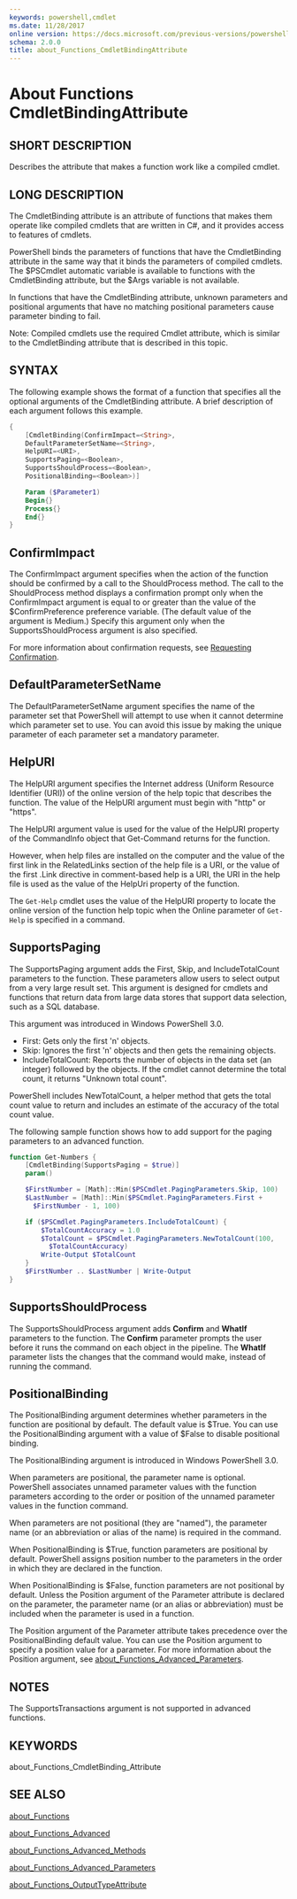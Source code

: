 ```yaml
---
keywords: powershell,cmdlet
ms.date: 11/28/2017
online version: https://docs.microsoft.com/previous-versions/powershell/module/microsoft.powershell.core/about/about_functions_cmdletbindingattribute?view=powershell-4.0&WT.mc_id=ps-gethelp
schema: 2.0.0
title: about_Functions_CmdletBindingAttribute
---
```


# About Functions CmdletBindingAttribute

## SHORT DESCRIPTION

Describes the attribute that makes a function work like a compiled cmdlet.

## LONG DESCRIPTION

The CmdletBinding attribute is an attribute of functions that makes
them operate like compiled cmdlets that are written in C#, and it
provides access to features of cmdlets.

PowerShell binds the parameters of functions that have the
CmdletBinding attribute in the same way that it binds the parameters of
compiled cmdlets. The $PSCmdlet automatic variable is available to
functions with the CmdletBinding attribute, but the $Args variable
is not available.

In functions that have the CmdletBinding attribute, unknown parameters
and positional arguments that have no matching positional parameters
cause parameter binding to fail.

Note: Compiled cmdlets use the required Cmdlet attribute, which is similar
to the CmdletBinding attribute that is described in this topic.

## SYNTAX

The following example shows the format of a function that specifies all
the optional arguments of the CmdletBinding attribute. A brief description
of each argument follows this example.

```powershell
{
    [CmdletBinding(ConfirmImpact=<String>,
    DefaultParameterSetName=<String>,
    HelpURI=<URI>,
    SupportsPaging=<Boolean>,
    SupportsShouldProcess=<Boolean>,
    PositionalBinding=<Boolean>)]

    Param ($Parameter1)
    Begin{}
    Process{}
    End{}
}
```

## ConfirmImpact

The ConfirmImpact argument specifies when the action of the function
should be confirmed by a call to the ShouldProcess method. The call to
the ShouldProcess method displays a confirmation prompt only when the
ConfirmImpact argument is equal to or greater than the value of the
$ConfirmPreference preference variable. (The default value of the
argument is Medium.) Specify this argument only when the
SupportsShouldProcess argument is also specified.

For more information about confirmation requests, see [Requesting Confirmation](/powershell/developer/cmdlet/requesting-confirmation).

## DefaultParameterSetName

The DefaultParameterSetName argument specifies the name of the parameter
set that PowerShell will attempt to use when it cannot determine
which parameter set to use. You can avoid this issue by making the
unique parameter of each parameter set a mandatory parameter.

## HelpURI

The HelpURI argument specifies the Internet address (Uniform Resource
Identifier (URI)) of the online version of the help topic that describes
the function. The value of the HelpURI argument must begin with "http"
or "https".

The HelpURI argument value is used for the value of the HelpURI property
of the CommandInfo object that Get-Command returns for the function.

However, when help files are installed on the computer and the value of
the first link in the RelatedLinks section of the help file is a URI,
or the value of the first .Link directive in comment-based help is a URI,
the URI in the help file is used as the value of the HelpUri property
of the function.

The `Get-Help` cmdlet uses the value of the HelpURI property to locate the
online version of the function help topic when the Online parameter
of `Get-Help` is specified in a command.

## SupportsPaging

The SupportsPaging argument adds the First, Skip, and IncludeTotalCount
parameters to the function. These parameters allow users to select
output from a very large result set. This argument is designed for cmdlets
and functions that return data from large data stores that support data
selection, such as a SQL database.

This argument was introduced in Windows PowerShell 3.0.

* First: Gets only the first 'n' objects.
* Skip:  Ignores the first 'n' objects and then gets the remaining objects.
* IncludeTotalCount: Reports the number of objects in the data set (an integer)
followed by the objects. If the cmdlet cannot determine the total count, it
returns "Unknown total count".

PowerShell includes NewTotalCount, a helper method that gets the
total count value to return and includes an estimate of the accuracy of the
total count value.

The following sample function shows how to add support for the paging parameters
to an advanced function.

```powershell
function Get-Numbers {
    [CmdletBinding(SupportsPaging = $true)]
    param()

    $FirstNumber = [Math]::Min($PSCmdlet.PagingParameters.Skip, 100)
    $LastNumber = [Math]::Min($PSCmdlet.PagingParameters.First +
      $FirstNumber - 1, 100)

    if ($PSCmdlet.PagingParameters.IncludeTotalCount) {
        $TotalCountAccuracy = 1.0
        $TotalCount = $PSCmdlet.PagingParameters.NewTotalCount(100,
          $TotalCountAccuracy)
        Write-Output $TotalCount
    }
    $FirstNumber .. $LastNumber | Write-Output
}
```

## SupportsShouldProcess

The SupportsShouldProcess argument adds **Confirm** and **WhatIf** parameters
to the function. The **Confirm** parameter prompts the user before it runs
the command on each object in the pipeline. The **WhatIf** parameter lists the
changes that the command would make, instead of running the command.

## PositionalBinding

The PositionalBinding argument determines whether parameters in the function
are positional by default. The default value is $True. You can use the
PositionalBinding argument with a value of $False to disable positional
binding.

The PositionalBinding argument is introduced in Windows PowerShell 3.0.

When parameters are positional, the parameter name is optional.
PowerShell associates unnamed parameter values with the function parameters
according to the order or position of the unnamed parameter values in the
function command.

When parameters are not positional (they are "named"), the parameter
name (or an abbreviation or alias of the name) is required in the command.

When PositionalBinding is $True, function parameters are positional by
default. PowerShell assigns position number to the parameters in
the order in which they are declared in the function.

When PositionalBinding is $False, function parameters are not positional
by default. Unless the Position argument of the Parameter attribute is
declared on the parameter, the parameter name (or an alias or abbreviation)
must be included when the parameter is used in a function.

The Position argument of the Parameter attribute takes precedence over the
PositionalBinding default value. You can use the Position argument to specify
a position value for a parameter. For more information about the Position
argument, see [about_Functions_Advanced_Parameters](about_Functions_Advanced_Parameters.md).

## NOTES

The SupportsTransactions argument is not supported in advanced functions.

## KEYWORDS

about_Functions_CmdletBinding_Attribute

## SEE ALSO

[about_Functions](about_Functions.md)

[about_Functions_Advanced](about_Functions_Advanced.md)

[about_Functions_Advanced_Methods](about_Functions_Advanced_Methods.md)

[about_Functions_Advanced_Parameters](about_Functions_Advanced_Parameters.md)

[about_Functions_OutputTypeAttribute](about_Functions_OutputTypeAttribute.md)
